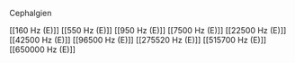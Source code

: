 Cephalgien

[[160 Hz (E)]]
[[550 Hz (E)]]
[[950 Hz (E)]]
[[7500 Hz (E)]]
[[22500 Hz (E)]]
[[42500 Hz (E)]]
[[96500 Hz (E)]]
[[275520 Hz (E)]]
[[515700 Hz (E)]]
[[650000 Hz (E)]]